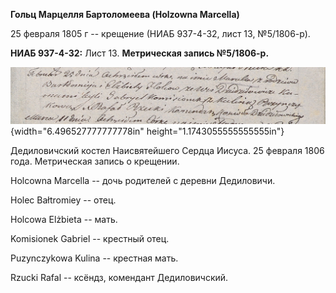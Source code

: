 **Гольц Марцелля Бартоломеева (Holzowna Marcella)**

25 февраля 1805 г -- крещение (НИАБ 937-4-32, лист 13, №5/1806-р).

**НИАБ 937-4-32:** Лист 13. **Метрическая запись №5/1806-р.**

![](./media/26f4cbc7d3e1788f1d41ef7a380f94bdb46f9085.png){width="6.496527777777778in"
height="1.1743055555555555in"}

Дедиловичский костел Наисвятейшего Сердца Иисуса. 25 февраля 1806 года.
Метрическая запись о крещении.

Holcowna Marcella -- дочь родителей с деревни Дедиловичи.

Holec Bałtromiey -- отец.

Holcowa Elżbieta -- мать.

Komisionek Gabriel -- крестный отец.

Puzynczykowa Kulina -- крестная мать.

Rzucki Rafal -- ксёндз, комендант Дедиловичский.
